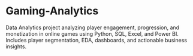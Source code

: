 # Gaming-Analytics
Data Analytics project analyzing player engagement, progression, and monetization in online games using Python, SQL, Excel, and Power BI. Includes player segmentation, EDA, dashboards, and actionable business insights.
